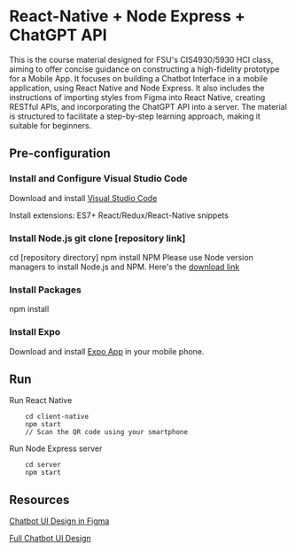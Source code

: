 # React-Native + Node Express + ChatGPT API
This is the course material designed for FSU's CIS4930/5930 HCI class, aiming to offer concise guidance on constructing a high-fidelity prototype for a Mobile App.
It focuses on building a Chatbot Interface in a mobile application, using React Native and Node Express. 
It also includes the instructions of importing styles from Figma into React Native, creating RESTful APIs, and incorporating the ChatGPT API into a server. The material is structured to facilitate a step-by-step learning approach, making it suitable for beginners.

## Pre-configuration

### Install and Configure Visual Studio Code

Download and install [Visual Studio Code](https://code.visualstudio.com)

Install extensions: ES7+ React/Redux/React-Native snippets

### Install Node.js git clone [repository link]
cd [repository directory]
npm install NPM
Please use Node version managers to install Node.js and NPM. 
Here's the [download link](https://nodejs.org/en/download/)

### Install Packages
npm install

### Install Expo
Download and install [Expo App](https://expo.dev) in your mobile phone.

## Run

Run React Native
```
    cd client-native
    npm start
    // Scan the QR code using your smartphone
```

Run Node Express server
```
    cd server
    npm start
```


## Resources

[Chatbot UI Design in Figma](https://www.figma.com/file/fDVGONQEAlwFiMn2EmEvXE/Chatbot-UI?type=design&node-id=0%3A1&mode=design&t=1O3dLDmBwfbqf7it-1)

[Full Chatbot UI Design](https://www.figma.com/community/file/1248969555006205609)

# 
